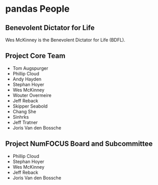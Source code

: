 # pandas People

## Benevolent Dictator for Life

Wes McKinney is the Benevolent Dictator for Life (BDFL).

## Project Core Team

- Tom Augspurger
- Phillip Cloud
- Andy Hayden
- Stephan Hoyer
- Wes McKinney
- Wouter Overmeire
- Jeff Reback
- Skipper Seabold
- Chang She
- Sinhrks
- Jeff Tratner
- Joris Van den Bossche

## Project NumFOCUS Board and Subcommittee

- Phillip Cloud
- Stephan Hoyer
- Wes McKinney
- Jeff Reback
- Joris Van den Bossche